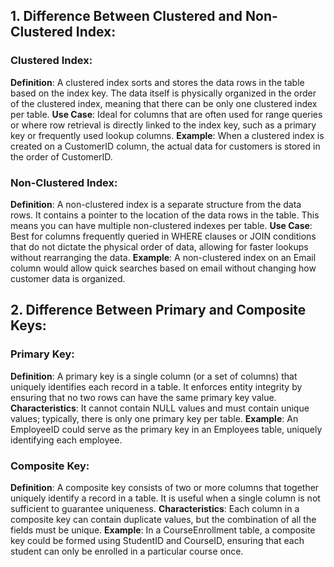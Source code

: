 ## 1. Difference Between Clustered and Non-Clustered Index:

### Clustered Index:
**Definition**: A clustered index sorts and stores the data rows in the table based on the index key. The data itself is physically organized in the order of the clustered index, meaning that there can be only one clustered index per table.
**Use Case**: Ideal for columns that are often used for range queries or where row retrieval is directly linked to the index key, such as a primary key or frequently used lookup columns.
**Example**: When a clustered index is created on a CustomerID column, the actual data for customers is stored in the order of CustomerID.

### Non-Clustered Index:
**Definition**: A non-clustered index is a separate structure from the data rows. It contains a pointer to the location of the data rows in the table. This means you can have multiple non-clustered indexes per table.
**Use Case**: Best for columns frequently queried in WHERE clauses or JOIN conditions that do not dictate the physical order of data, allowing for faster lookups without rearranging the data.
**Example**: A non-clustered index on an Email column would allow quick searches based on email without changing how customer data is organized.

## 2. Difference Between Primary and Composite Keys:

### Primary Key:
**Definition**: A primary key is a single column (or a set of columns) that uniquely identifies each record in a table. It enforces entity integrity by ensuring that no two rows can have the same primary key value.
**Characteristics**: It cannot contain NULL values and must contain unique values; typically, there is only one primary key per table.
**Example**: An EmployeeID could serve as the primary key in an Employees table, uniquely identifying each employee.

### Composite Key:
**Definition**: A composite key consists of two or more columns that together uniquely identify a record in a table. It is useful when a single column is not sufficient to guarantee uniqueness.
**Characteristics**: Each column in a composite key can contain duplicate values, but the combination of all the fields must be unique.
**Example**: In a CourseEnrollment table, a composite key could be formed using StudentID and CourseID, ensuring that each student can only be enrolled in a particular course once.
